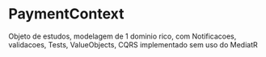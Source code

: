 # PaymentContext

Objeto de estudos, modelagem de 1 dominio rico, com Notificacoes, validacoes, Tests, ValueObjects, CQRS implementado sem uso do MediatR
